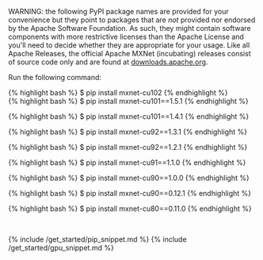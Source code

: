 WARNING: the following PyPI package names are provided for your convenience but
they point to packages that are *not* provided nor endorsed by the Apache
Software Foundation. As such, they might contain software components with more
restrictive licenses than the Apache License and you'll need to decide whether
they are appropriate for your usage. Like all Apache Releases, the official
Apache MXNet (incubating) releases consist of source code only and are found at
[downloads.apache.org](https://downloads.apache.org/incubator/mxnet/).

Run the following command:

<div class="v1-6-0">
{% highlight bash %}
$ pip install mxnet-cu102
{% endhighlight %}

</div> <!-- End of v1-6-0 -->

<div class="v1-5-1">
{% highlight bash %}
$ pip install mxnet-cu101==1.5.1
{% endhighlight %}

</div> <!-- End of v1-5-1 -->
<div class="v1-4-1">

{% highlight bash %}
$ pip install mxnet-cu101==1.4.1
{% endhighlight %}

</div> <!-- End of v1-4-1 -->
<div class="v1-3-1">

{% highlight bash %}
$ pip install mxnet-cu92==1.3.1
{% endhighlight %}

</div> <!-- End of v1-3-1-->
<div class="v1-2-1">

{% highlight bash %}
$ pip install mxnet-cu92==1.2.1
{% endhighlight %}

</div> <!-- End of v1-2-1-->

<div class="v1-1-0">

{% highlight bash %}
$ pip install mxnet-cu91==1.1.0
{% endhighlight %}

</div> <!-- End of v1-1-0-->

<div class="v1-0-0">

{% highlight bash %}
$ pip install mxnet-cu90==1.0.0
{% endhighlight %}

</div> <!-- End of v1-0-0-->

<div class="v0-12-1">

{% highlight bash %}
$ pip install mxnet-cu90==0.12.1
{% endhighlight %}

</div> <!-- End of v0-12-1-->

<div class="v0-11-0">

{% highlight bash %}
$ pip install mxnet-cu80==0.11.0
{% endhighlight %}

</div> <!-- End of v0-11-0-->

<br>

{% include /get_started/pip_snippet.md %}
{% include /get_started/gpu_snippet.md %}
